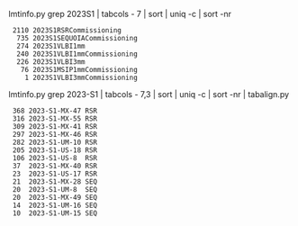 

lmtinfo.py grep 2023S1 | tabcols - 7 | sort | uniq -c | sort -nr

     2110 2023S1RSRCommissioning
      735 2023S1SEQUOIACommissioning
      274 2023S1VLBI1mm
      240 2023S1VLBI1mmCommissioning
      226 2023S1VLBI3mm
       76 2023S1MSIP1mmCommissioning
        1 2023S1VLBI3mmCommissioning


lmtinfo.py grep 2023-S1 | tabcols - 7,3 | sort | uniq -c | sort -nr | tabalign.py


     368 2023-S1-MX-47 RSR
     316 2023-S1-MX-55 RSR
     309 2023-S1-MX-41 RSR
     297 2023-S1-MX-46 RSR
     282 2023-S1-UM-10 RSR
     205 2023-S1-US-18 RSR
     106 2023-S1-US-8  RSR
     37  2023-S1-MX-40 RSR
     23  2023-S1-US-17 RSR
     21  2023-S1-MX-28 SEQ
     20  2023-S1-UM-8  SEQ
     20  2023-S1-MX-49 SEQ
     14  2023-S1-UM-16 SEQ
     10  2023-S1-UM-15 SEQ

